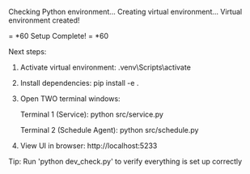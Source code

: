 Checking Python environment...
  Creating virtual environment...
  Virtual environment created!

= *60
Setup Complete!
= *60

Next steps:
  1. Activate virtual environment:
       .venv\Scripts\activate

  2. Install dependencies:
       pip install -e .

  3. Open TWO terminal windows:

     Terminal 1 (Service):
       python src/service.py

     Terminal 2 (Schedule Agent):
       python src/schedule.py

  4. View UI in browser:
       http://localhost:5233

Tip: Run 'python dev_check.py' to verify everything is set up correctly
